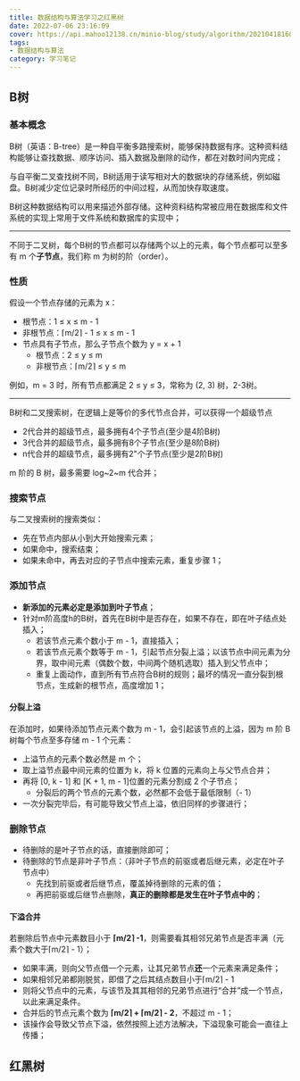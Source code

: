 ```yaml
---
title: 数据结构与算法学习之红黑树
date: 2022-07-06 23:16:09
cover: https://api.mahoo12138.cn/minio-blog/study/algorithm/20210418160102.png
tags: 
- 数据结构与算法
category: 学习笔记
---
```


## B树

### 基本概念

B树（英语：B-tree）是一种自平衡多路搜索树，能够保持数据有序。这种资料结构能够让查找数据、顺序访问、插入数据及删除的动作，都在对数时间内完成；

与自平衡二叉查找树不同，B树适用于读写相对大的数据块的存储系统，例如磁盘。B树减少定位记录时所经历的中间过程，从而加快存取速度。

B树这种数据结构可以用来描述外部存储。这种资料结构常被应用在数据库和文件系统的实现上常用于文件系统和数据库的实现中；

---

不同于二叉树，每个B树的节点都可以存储两个以上的元素，每个节点都可以至多有 m 个**子节点**，我们称 m 为树的阶（order）。

### 性质

假设一个节点存储的元素为 x：

+ 根节点：1 ≤ x ≤ m - 1
+ 非根节点：⌈m/2⌉ - 1 ≤ x ≤ m - 1
+ 节点具有子节点，那么子节点个数为 y = x + 1
  + 根节点：2 ≤ y ≤ m
  + 非根节点：⌈m/2⌉ ≤ y ≤ m

例如，m = 3 时，所有节点都满足 2 ≤ y ≤ 3，常称为 (2, 3) 树，2-3树。

---

B树和二叉搜索树，在逻辑上是等价的多代节点合并，可以获得一个超级节点

+ 2代合并的超级节点，最多拥有4个子节点(至少是4阶B树)
+ 3代合并的超级节点，最多拥有8个子节点(至少是8阶B树)
+ n代合并的超级节点，最多拥有2"个子节点(至少是2阶B树)

m 阶的 B 树，最多需要 log~2~m 代合并；

### 搜索节点

与二叉搜索树的搜索类似：

+ 先在节点内部从小到大开始搜索元素；
+ 如果命中，搜索结束；
+ 如果未命中，再去对应的子节点中搜索元素，重复步骤 1；

### 添加节点

+ **新添加的元素必定是添加到叶子节点**；
+ 针对m阶高度h的B树，首先在B树中是否存在，如果不存在，即在叶子结点处插入；
  + 若该节点元素个数小于 m - 1，直接插入；
  + 若该节点元素个数等于 m - 1，引起节点分裂上溢；以该节点中间元素为分界，取中间元素（偶数个数，中间两个随机选取）插入到父节点中；
  + 重复上面动作，直到所有节点符合B树的规则；最坏的情况一直分裂到根节点，生成新的根节点，高度增加 1；

#### 分裂上溢

在添加时，如果待添加节点元素个数为 m - 1，会引起该节点的上溢，因为 m 阶 B 树每个节点至多存储 m - 1 个元素：

+ 上溢节点的元素个数必然是 m 个；
+ 取上溢节点最中间元素的位置为 k，将 k 位置的元素向上与父节点合并；
+ 再将 [0, k - 1] 和 [K + 1, m - 1]位置的元素分割成 2 个子节点；
  + 分裂后的两个节点的元素个数，必然都不会低于最低限制（- 1）
+ 一次分裂完毕后，有可能导致父节点上溢，依旧同样的步骤进行；

### 删除节点 

+ 待删除的是叶子节点的话，直接删除即可；
+ 待删除的节点是非叶子节点：（非叶子节点的前驱或者后继元素，必定在叶子节点中）
  + 先找到前驱或者后继节点，覆盖掉待删除的元素的值；
  + 再把前驱或后继节点删除，**真正的删除都是发生在叶子节点中的**；

#### 下溢合并

若删除后节点中元素数目小于 **⌈m/2⌉ -1**，则需要看其相邻兄弟节点是否丰满（元素个数大于⌈m/2⌉ - 1）；

+ 如果丰满，则向父节点借一个元素，让其兄弟节点**还**一个元素来满足条件；
+ 如果相邻兄弟都刚脱贫，即借了之后其结点数目小于⌈m/2⌉ - 1
+ 则将父节点中的元素，与该节及其其相邻的兄弟节点进行“合并”成一个节点，以此来满足条件。
+ 合并后的节点元素个数为  **⌈m/2⌉ + ⌈m/2⌉ - 2**，不超过 m - 1；
+ 该操作会导致父节点下溢，依然按照上述方法解决，下溢现象可能会一直往上传播；

## 红黑树

